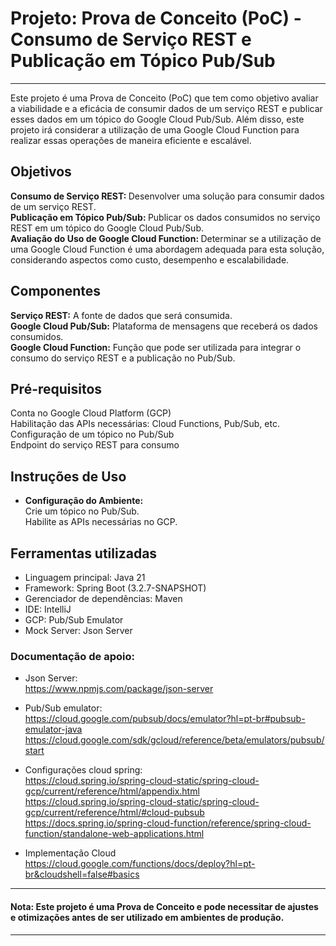 # Projeto: Prova de Conceito (PoC) - Consumo de Serviço REST e Publicação em Tópico Pub/Sub
____________________________________________________________________
Este projeto é uma Prova de Conceito (PoC) que tem como objetivo avaliar a viabilidade e a eficácia de consumir dados de um serviço REST e publicar esses dados em um tópico do Google Cloud Pub/Sub. Além disso, este projeto irá considerar a utilização de uma Google Cloud Function para realizar essas operações de maneira eficiente e escalável.

## Objetivos
<b>Consumo de Serviço REST: </b>Desenvolver uma solução para consumir dados de um serviço REST.  
<b>Publicação em Tópico Pub/Sub: </b>Publicar os dados consumidos no serviço REST em um tópico do Google Cloud Pub/Sub.  
<b>Avaliação do Uso de Google Cloud Function: </b>Determinar se a utilização de uma Google Cloud Function é uma abordagem adequada para esta solução, considerando aspectos como custo, desempenho e escalabilidade.

## Componentes
<b>Serviço REST:</b> A fonte de dados que será consumida.  
<b>Google Cloud Pub/Sub:</b> Plataforma de mensagens que receberá os dados consumidos.  
<b>Google Cloud Function:</b> Função que pode ser utilizada para integrar o consumo do serviço REST e a publicação no Pub/Sub.

## Pré-requisitos
Conta no Google Cloud Platform (GCP)  
Habilitação das APIs necessárias: Cloud Functions, Pub/Sub, etc.  
Configuração de um tópico no Pub/Sub  
Endpoint do serviço REST para consumo

## Instruções de Uso
* <b>Configuração do Ambiente:</b>  
  Crie um tópico no Pub/Sub.  
  Habilite as APIs necessárias no GCP.

## Ferramentas utilizadas
* Linguagem principal: Java 21
* Framework: Spring Boot (3.2.7-SNAPSHOT)
* Gerenciador de dependências: Maven
* IDE: IntelliJ
* GCP: Pub/Sub Emulator
* Mock Server: Json Server

### Documentação de apoio:
* Json Server:  
  https://www.npmjs.com/package/json-server  

  
* Pub/Sub emulator:  
  https://cloud.google.com/pubsub/docs/emulator?hl=pt-br#pubsub-emulator-java  
  https://cloud.google.com/sdk/gcloud/reference/beta/emulators/pubsub/start
  

* Configurações cloud spring:  
  https://cloud.spring.io/spring-cloud-static/spring-cloud-gcp/current/reference/html/appendix.html  
  https://cloud.spring.io/spring-cloud-static/spring-cloud-gcp/current/reference/html/#cloud-pubsub  
  https://docs.spring.io/spring-cloud-function/reference/spring-cloud-function/standalone-web-applications.html


* Implementação Cloud  
  https://cloud.google.com/functions/docs/deploy?hl=pt-br&cloudshell=false#basics  

____________________________________________________________________
#### Nota: Este projeto é uma Prova de Conceito e pode necessitar de ajustes e otimizações antes de ser utilizado em ambientes de produção. 
____________________________________________________________________